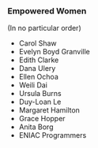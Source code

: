 ### Empowered Women
(In no particular order)

+ Carol Shaw
+ Evelyn Boyd Granville
+ Edith Clarke
+ Dana Ulery
+ Ellen Ochoa
+ Weili Dai
+ Ursula Burns
+ Duy-Loan Le
+ Margaret Hamilton
+ Grace Hopper
+ Anita Borg
+ ENIAC Programmers